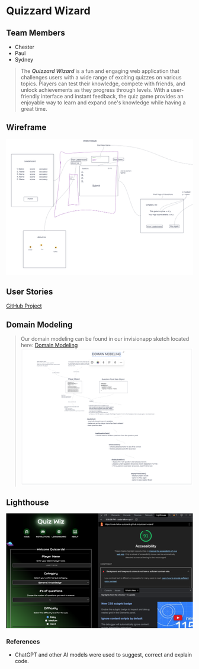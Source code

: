 # Quizzard Wizard

## Team Members

- Chester
- Paul
- Sydney

> The ***Quizzard Wizard*** is a fun and engaging web application that challenges users with a wide range of exciting quizzes on various topics. Players can test their knowledge, compete with friends, and unlock achievements as they progress through levels. With a user-friendly interface and instant feedback, the quiz game provides an enjoyable way to learn and expand one's knowledge while having a great time.

## Wireframe
![Quizzard Wizard Project Wireframe](/profile/proj/img/wireframe.png)
## User Stories
[GitHub Project](https://github.com/orgs/Code-Fellow-Quizzards/projects/1/views/1)

## Domain Modeling
> Our domain modeling can be found in our invisionapp sketch located here:
[Domain Modeling](https://projects.invisionapp.com/freehand/document/QUoxhvzef)
![Domain Modeling Image](/profile/proj/img/domain-modeling.png)

## Lighthouse
![Lighthouse](/profile/proj/img/lighthouse.png)


### References
- ChatGPT and other AI models were used to suggest, correct and explain code.
